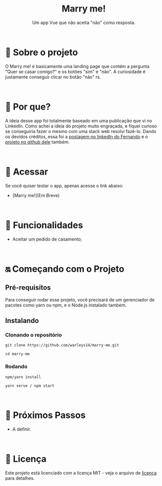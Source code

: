 <center>
  <h1> Marry me! </h1>

  Um app Vue que não aceita "não" como resposta.
</center>

<br>

# 👀 Sobre o projeto
O Marry me! é basicamente uma landing page que contém a pergunta "Quer se casar comigo?" e os botões "sim" e "não". A curiosidade é justamente conseguir clicar no botão "não" rs.


<br>

# 🤔 Por que?
A ideia desse app foi totalmente baseado em uma publicação que vi no LinkedIn. Como achei a ideia do projeto muito engraçada, e fiquei curioso se conseguiria fazer o mesmo com uma stack web resolvi fazê-lo. 
Dando os devidos créditos, essa foi a [postagem no linkedIn do Fernando](https://www.linkedin.com/feed/update/urn:li:activity:6860672333057687552/) e o [projeto no github dele](https://github.com/F3rnando-Dev/PedidoCasamento) também.

<br>

# 📲 Acessar
Se você quiser testar o app, apenas acesse o link abaixo:
- [Marry me!](Em Breve)

<br>

# 📱 Funcionalidades
- Aceitar um pedido de casamento;

<br>

# 🔛 Começando com o Projeto

## Pré-requisitos
Para conseguir rodar esse projeto, você precisará de um gerenciador de pacotes como yarn ou npm, e o Node.js instalado também.

## Instalando

### Clonando o repositório

```
git clone https://github.com/warleys14/marry-me.git

cd marry-me
```

### Rodando

```
npm/yarn install

yarn serve / npm start
```
<br>

# 🧐 Próximos Passos

- A definir.


<br>

# 📜 Licença
Este projeto está licenciado com a licença MIT - veja o arquivo de [licença](https://github.com/warleys14/marry-me/blob/master/LICENSE) para detalhes.
